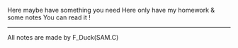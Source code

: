 Here maybe have something you need
Here only have my homework & some notes
You can read it !
___________________________________
All notes are made by F_Duck(SAM.C)
